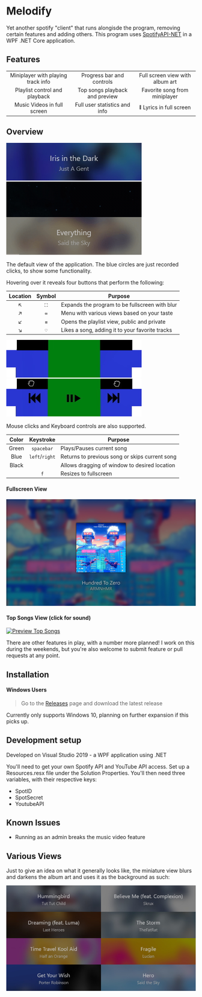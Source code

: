 # Melodify

Yet another spotify "client" that runs alongisde the program, removing certain features and adding others. This program uses [SpotifyAPI-NET](https://github.com/JohnnyCrazy/SpotifyAPI-NET) in a WPF .NET Core application.

## Features

<table style="text-align:center;">
  <tr>
    <td>Miniplayer with playing track info</td>
    <td>Progress bar and controls</td>
    <td>Full screen view with album art</td>
  </tr>
  <tr>
    <td>Playlist control and playback</td>
    <td>Top songs playback and preview</td>
    <td>Favorite song from miniplayer</td>
  </tr>
  <tr>
    <td>Music Videos in full screen</td>
    <td>Full user statistics and info</td>
    <td><sub><sup>🚧</sup></sub> Lyrics in full screen</td>
  </tr>
</table>

## Overview
![](images/main.JPG) ![](images/melodify.gif)

The default view of the application. The blue circles are just recorded clicks, to show some functionality.

Hovering over it reveals four buttons that perform the following:

Location | Symbol | Purpose
:---: | :---: | ---
↖|`⛶`|Expands the program to be fullscreen with blur
↗|`∞`|Menu with various views based on your taste
↙|`≡`|Opens the playlist view, public and private
↘|`♡`|Likes a song, adding it to your favorite tracks

![](images/hoverRaw.jpg)
![](images/hoverInfo.jpg)

Mouse clicks and Keyboard controls are also supported.

Color | Keystroke | Purpose
:---: | :---: | ---
Green | `spacebar` | Plays/Pauses current song
Blue | `left`/`right` | Returns to previous song or skips current song
Black | ⠀ | Allows dragging of window to desired location
⠀ | `f` | Resizes to fullscreen

#### Fullscreen View
![](images/fullscreen.jpg)
#### Top Songs View (click for sound)
[![Preview Top Songs](images/topSongs.gif)](https://streamable.com/m08hx)

There are other features in play, with a number more planned! I work on this during the weekends, but you're also welcome to submit feature or pull requests at any point.

## Installation

 #### Windows Users
>
> Go to the [Releases](https://github.com/novatorem/Melodify/releases) page and download the latest release

Currently only supports Windows 10, planning on further expansion if this picks up.

## Development setup

Developed on Visual Studio 2019 - a WPF application using .NET

You'll need to get your own Spotify API and YouTube API access.
Set up a Resources.resx file under the Solution Properties.
You'll then need three variables, with their respective keys:
- SpotID
- SpotSecret
- YoutubeAPI

## Known Issues

- Running as an admin breaks the music video feature

## Various Views

Just to give an idea on what it generally looks like, the miniature view blurs and darkens the album art and uses it as the background as such:

![](images/multi.jpg)